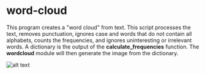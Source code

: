 # word-cloud
This program creates a "word cloud" from text. This script processes the text, removes punctuation, ignores case and words that do not contain all alphabets, counts the frequencies, and ignores uninteresting or irrelevant words. A dictionary is the output of the **calculate_frequencies** function. The **wordcloud** module will then generate the image from the dictionary.

![alt text]([http://url/to/img.png](https://raw.githubusercontent.com/zahid008/word-cloud/main/cloud.png))
